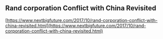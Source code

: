 ## Rand corporation Conflict with China Revisited
  
  [https://www.nextbigfuture.com/2017/10/rand-corporation-conflict-with-china-revisited.html](https://www.nextbigfuture.com/2017/10/rand-corporation-conflict-with-china-revisited.html)